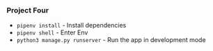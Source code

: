 ### Project Four

* `pipenv install` - Install dependencies
* `pipenv shell` - Enter Env
* `python3 manage.py runserver` - Run the app in development mode
